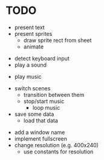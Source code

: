 # TODO

+ present text
+ present sprites
	+ draw sprite rect from sheet
	- animate
- detect keyboard input
- play a sound
+ play music
- switch scenes
	- transition between them
	- stop/start music
		- loop music
- save some data
	- load that data

+ add a window name
+ implement fullscreen
+ change resolution (e.g. 400x240)
	- use constants for resolution
